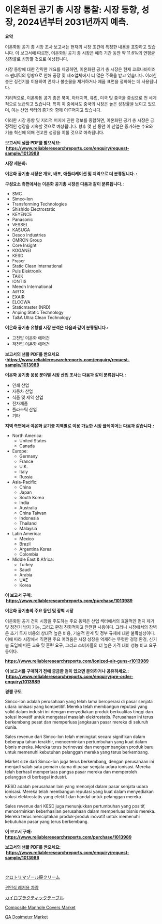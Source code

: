 <p><h1>이온화된 공기 총 시장 통찰: 시장 동향, 성장, 2024년부터 2031년까지 예측.</h1></p><p><strong>요약</strong></p>
<p><p>이온화된 공기 총 시장 조사 보고서는 현재의 시장 조건에 특정한 내용을 포함하고 있습니다. 이 보고서에 따르면, 이온화된 공기 총 시장은 예측 기간 동안 약 11.6%의 연평균 성장률로 성장할 것으로 예상됩니다.</p><p>시장 동향에 대한 간략한 개요를 제공하면, 이온화된 공기 총 시장은 현재 코로나바이러스 팬데믹의 영향으로 인해 공장 및 제조업체에서 더 많은 주목을 받고 있습니다. 이러한 총은 정전기를 이용하여 먼지나 불순물을 제거하거나 제품 표면을 정화하는 데 사용됩니다.</p><p>지리적으로, 이온화된 공기 총은 북미, 아태지역, 유럽, 미국 및 중국을 중심으로 전 세계적으로 보급되고 있습니다. 특히 이 중에서도 중국의 시장은 높은 성장률을 보이고 있으며, 이는 산업 섹터의 증가와 함께 이루어지고 있습니다.</p><p>이러한 시장 동향 및 지리적 퍼지에 관한 정보를 종합하면, 이온화된 공기 총 시장은 긍정적인 성장을 지속할 것으로 예상됩니다. 향후 몇 년 동안 이 산업은 증가하는 수요와 기술 혁신에 의해 견고한 성장을 이룰 것으로 예측됩니다.</p></p>
<p><strong>보고서의 샘플 PDF를 받으세요: &nbsp;<a href="https://www.reliableresearchreports.com/enquiry/request-sample/1013989">https://www.reliableresearchreports.com/enquiry/request-sample/1013989</a></strong></p>
<p><strong>시장 세분화:</strong></p>
<p><strong> 이온화 공기총 시장은 개요, 배포, 애플리케이션 및 지역으로 더 분류됩니다. :</strong></p>
<p><strong>구성요소 측면에서는 이온화 공기총 시장은 다음과 같이 분류됩니다.:</strong></p>
<p><ul><li>SMC</li><li>Simco-Ion</li><li>Transforming Technologies</li><li>Shishido Electrostatic</li><li>KEYENCE</li><li>Panasonic</li><li>VESSEL</li><li>KASUGA</li><li>Desco Industries</li><li>OMRON Group</li><li>Core Insight</li><li>KOGANEI</li><li>KESD</li><li>Fraser</li><li>Static Clean International</li><li>Puls Elektronik</li><li>TAKK</li><li>IONTIS</li><li>Meech International</li><li>AiRTX</li><li>EXAIR</li><li>ELCOWA</li><li>Staticmaster (NRD)</li><li>Anping Static Technology</li><li>Ta&A Ultra Clean Technology</li></ul></p>
<p><strong> 이온화 공기총 유형별 시장 분석은 다음과 같이 분류됩니다.:</strong></p>
<p><ul><li>고전압 이온화 에어건</li><li>저전압 이온화 에어건</li></ul></p>
<p><strong>보고서의 샘플 PDF를 받으세요 :<a href="https://www.reliableresearchreports.com/enquiry/request-sample/1013989">https://www.reliableresearchreports.com/enquiry/request-sample/1013989</a></strong></p>
<p><strong> 이온화 공기총 응용 분야별 시장 산업 조사는 다음과 같이 분류됩니다.:</strong></p>
<p><ul><li>인쇄 산업</li><li>자동차 산업</li><li>식품 및 제약 산업</li><li>전자제품</li><li>플라스틱 산업</li><li>기타</li></ul></p>
<p><strong>지역 측면에서 이온화 공기총 지역별로 이용 가능한 시장 플레이어는 다음과 같습니다.:</strong></p>
<p><ul>
    <li>
        North America:
        <ul>
            <li>United States</li>
            <li>Canada</li>
        </ul>
    </li>
    <li>
        Europe:
        <ul>
            <li>Germany</li>
            <li>France</li>
            <li>U.K.</li>
            <li>Italy</li>
            <li>Russia</li>
        </ul>
    </li>
    <li>
        Asia-Pacific:
        <ul>
            <li>China</li>
            <li>Japan</li>
            <li>South Korea</li>
            <li>India</li>
            <li>Australia</li>
            <li>China Taiwan</li>
            <li>Indonesia</li>
            <li>Thailand</li>
            <li>Malaysia</li>
        </ul>
    </li>
    <li>
        Latin America:
        <ul>
            <li>Mexico</li>
            <li>Brazil</li>
            <li>Argentina Korea</li>
            <li>Colombia</li>
        </ul>
    </li>
    <li>
        Middle East & Africa:
        <ul>
            <li>Turkey</li>
            <li>Saudi</li>
            <li>Arabia</li>
            <li>UAE</li>
            <li>Korea</li>
        </ul>
    </li>
    </ul></p>
<p><strong>이 보고서 구매: &nbsp;<a href="https://www.reliableresearchreports.com/purchase/1013989">https://www.reliableresearchreports.com/purchase/1013989</a></strong></p>
<p><strong>이온화 공기총의 주요 동인 및 장벽 시장</strong></p>
<p><p>이온화된 공기 건이 시장을 주도하는 주요 동력은 산업 섹터에서의 효율적인 먼지 제거 및 정전기 방지 기능, 그리고 환경 친화적이고 안전한 사용이다. 그러나 시장에서의 장벽은 초기 투자 비용의 상대적 높은 비용, 기술적 한계 및 정부 규제에 대한 불확실성이다. 이에 따라 시장에서 직면한 주요 어려움은 시장 성장을 억제하는 뚜렷한 경쟁 환경, 신기술 도입에 따른 교육 및 훈련 요구, 그리고 소비자들의 더 높은 가격 대비 성능 비교 요구 등이다.</p></p>
<p><strong><a href="https://www.reliableresearchreports.com/ionized-air-guns-r1013989">https://www.reliableresearchreports.com/ionized-air-guns-r1013989</a></strong></p>
<p><strong>이 보고서를 구매하기 전에 궁금한 점이 있으면 문의하거나 공유하세요.: &nbsp;<a href="https://www.reliableresearchreports.com/enquiry/pre-order-enquiry/1013989">https://www.reliableresearchreports.com/enquiry/pre-order-enquiry/1013989</a></strong></p>
<p><strong>경쟁 구도</strong></p>
<p><p>Simco-Ion adalah perusahaan yang telah lama beroperasi di pasar senjata udara ionisasi yang kompetitif. Mereka telah membangun reputasi yang solid dalam industri ini dengan menyediakan produk berkualitas tinggi dan solusi inovatif untuk mengatasi masalah elektrostatis. Perusahaan ini terus berkembang pesat dan memperluas jangkauan pasar mereka di seluruh dunia.</p><p>Sales revenue dari Simco-Ion telah meningkat secara signifikan dalam beberapa tahun terakhir, mencerminkan pertumbuhan yang kuat dalam bisnis mereka. Mereka terus berinovasi dan mengembangkan produk baru untuk memenuhi kebutuhan pelanggan mereka yang terus berkembang.</p><p>Market size dari Simco-Ion juga terus berkembang, dengan perusahaan ini menjadi salah satu pemain utama di pasar senjata udara ionisasi. Mereka telah berhasil memperluas pangsa pasar mereka dan memperoleh pelanggan di berbagai industri.</p><p>KESD adalah perusahaan lain yang menonjol dalam pasar senjata udara ionisasi. Mereka telah membangun reputasi yang kuat dalam menyediakan solusi elektrostatis yang efektif dan handal untuk pelanggan mereka.</p><p>Sales revenue dari KESD juga menunjukkan pertumbuhan yang positif, mencerminkan keberhasilan perusahaan dalam memperluas bisnis mereka. Mereka terus menciptakan produk-produk inovatif untuk memenuhi kebutuhan pasar yang terus berkembang.</p></p>
<p><strong>이 보고서 구매: &nbsp; <a href="https://www.reliableresearchreports.com/purchase/1013989">https://www.reliableresearchreports.com/purchase/1013989</a></strong></p>
<p><strong>보고서의 샘플 PDF를 받으세요: &nbsp;<a href="https://www.reliableresearchreports.com/enquiry/request-sample/1013989">https://www.reliableresearchreports.com/enquiry/request-sample/1013989</a></strong><strong></strong></p>
<p>&nbsp;</p>
<p><p><a href="https://github.com/nxboeu02965442/Market-Research-Report-List-1/blob/main/708061323067.md">クロトリマゾール膣クリーム</a></p><p><a href="https://medium.com/@achimcoteanu1/to-%EC%A7%80%EB%A5%BC-towable-recreational-vehicles-market-the-key-to-successful-business-strategy-forecast-till-79d8a3e9b423">견인식 레저용 차량</a></p><p><a href="https://medium.com/@munroco657/%E3%82%AB%E3%82%A4%E3%83%AD%E3%83%97%E3%83%A9%E3%82%AF%E3%83%86%E3%82%A3%E3%83%83%E3%82%AF%E3%83%86%E3%83%BC%E3%83%96%E3%83%AB%E5%B8%82%E5%A0%B4%E8%A6%8F%E6%A8%A1%E3%81%AF-%E3%82%B0%E3%83%AD%E3%83%BC%E3%83%90%E3%83%AB%E7%94%A3%E6%A5%AD%E3%81%AB%E3%81%8A%E3%81%91%E3%82%8B%E6%9C%80%E8%89%AF%E3%81%AE%E3%83%9E%E3%83%BC%E3%82%B1%E3%83%86%E3%82%A3%E3%83%B3%E3%82%B0%E3%83%81%E3%83%A3%E3%83%8D%E3%83%AB%E3%82%92%E7%A4%BA%E3%81%97%E3%81%A6%E3%81%84%E3%81%BE%E3%81%99-e641ef9d2e25">カイロプラクティックテーブル</a></p><p><a href="https://view.publitas.com/reportprime-1/composite-manhole-covers-market-exploring-market-share-market-trends-and-future-growth/">Composite Manhole Covers Market</a></p><p><a href="https://github.com/FassouRP/Market-Research-Report-List-4/blob/main/qa-dosimeter-market.md">QA Dosimeter Market</a></p></p>